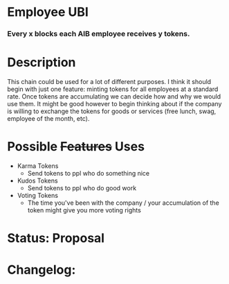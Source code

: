 # Employee UBI
### Every x blocks each AIB employee receives y tokens.

# Description
This chain could be used for a lot of different purposes. I think it should begin with just one feature: minting tokens for all employees at a standard rate. Once tokens are accumulating we can decide how and why we would use them. It might be good however to begin thinking about if the company is willing to exchange the tokens for goods or services (free lunch, swag, employee of the month, etc).

# Possible ~~Features~~ Uses
* Karma Tokens
    * Send tokens to ppl who do something nice
* Kudos Tokens
    * Send tokens to ppl who do good work
* Voting Tokens
    * The time you've been with the company / your accumulation of the token might give you more voting rights
    
# Status: Proposal
 
# Changelog:
